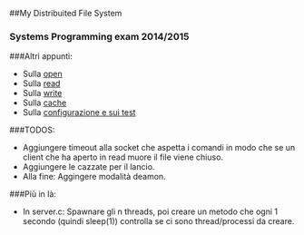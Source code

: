 ##My Distribuited File System
### Systems Programming exam 2014/2015

###Altri appunti:
* Sulla [open](OPE.md)
* Sulla [read](READ.md)
* Sulla [write](WRITE.md)
* Sulla [cache](Cache.md)
* Sulla [configurazione e sui test](Test.md)

###TODOS:
* Aggiungere timeout alla socket che aspetta i comandi in modo che se un client che ha aperto in read muore il file viene chiuso.
* Aggiungere le cazzate per il lancio.
* Alla fine: Aggingere modalità deamon.

###Più in là:
* In server.c: Spawnare gli n threads, poi creare un metodo che ogni 1 secondo (quindi sleep(1)) controlla se ci sono thread/processi da creare.

